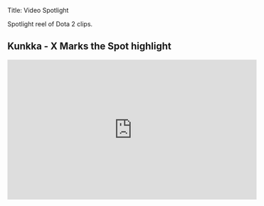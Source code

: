 Title: Video Spotlight

Spotlight reel of Dota 2 clips.

## Kunkka - X Marks the Spot highlight

<iframe width="560" height="315" src="https://www.youtube.com/embed/JDTEpkpasy4" frameborder="0" allow="accelerometer; autoplay; encrypted-media; gyroscope; picture-in-picture" allowfullscreen></iframe>